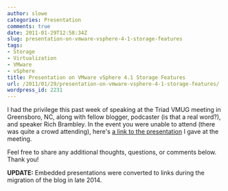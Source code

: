 ```yaml
---
author: slowe
categories: Presentation
comments: true
date: 2011-01-29T12:58:34Z
slug: presentation-on-vmware-vsphere-4-1-storage-features
tags:
- Storage
- Virtualization
- VMware
- vSphere
title: Presentation on VMware vSphere 4.1 Storage Features
url: /2011/01/29/presentation-on-vmware-vsphere-4-1-storage-features/
wordpress_id: 2231
---
```


I had the privilege this past week of speaking at the Triad VMUG meeting in Greensboro, NC, along with fellow blogger, podcaster (is that a real word?), and speaker Rich Brambley. In the event you were unable to attend (there was quite a crowd attending), here's [a link to the presentation][1] I gave at the meeting.

Feel free to share any additional thoughts, questions, or comments below. Thank you!

**UPDATE:** Embedded presentations were converted to links during the migration of the blog in late 2014.

[1]: http://www.slideshare.net/lowescott/20110128triadvmug